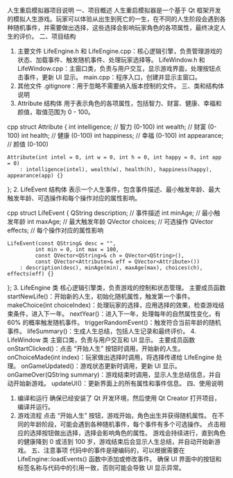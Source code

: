 人生重启模拟器项目说明
一、项目概述
人生重启模拟器是一个基于 Qt 框架开发的模拟人生游戏。玩家可以体验从出生到死亡的一生，在不同的人生阶段会遇到各种随机事件，并需要做出选择，这些选择会影响玩家角色的各项属性，最终决定人生的评价。
二、项目结构
1. 主要文件
LifeEngine.h 和 LifeEngine.cpp：核心逻辑引擎，负责管理游戏的状态、加载事件、触发随机事件、处理玩家选择等。
LifeWindow.h 和 LifeWindow.cpp：主窗口类，负责与用户交互，显示游戏界面，处理按钮点击事件，更新 UI 显示。
main.cpp：程序入口，创建并显示主窗口。
2. 其他文件
.gitignore：用于忽略不需要纳入版本控制的文件。
三、类和结构体说明
1. Attribute 结构体
用于表示角色的各项属性，包括智力、财富、健康、幸福和颜值，取值范围为 0 - 100。

cpp
struct Attribute {
    int intelligence;  // 智力 (0-100)
    int wealth;        // 财富 (0-100)
    int health;        // 健康 (0-100)
    int happiness;     // 幸福 (0-100)
    int appearance;    // 颜值 (0-100)

    Attribute(int intel = 0, int w = 0, int h = 0, int happy = 0, int app = 0)
        : intelligence(intel), wealth(w), health(h), happiness(happy), appearance(app) {}
};
2. LifeEvent 结构体
表示一个人生事件，包含事件描述、最小触发年龄、最大触发年龄、可选操作和每个操作对应的属性影响。

cpp
struct LifeEvent {
    QString description;       // 事件描述
    int minAge;               // 最小触发年龄
    int maxAge;               // 最大触发年龄
    QVector<QString> choices; // 可选操作
    QVector<Attribute> effects; // 每个操作对应的属性影响

    LifeEvent(const QString& desc = "",
             int min = 0, int max = 100,
             const QVector<QString>& ch = QVector<QString>(),
             const QVector<Attribute>& eff = QVector<Attribute>())
        : description(desc), minAge(min), maxAge(max), choices(ch), effects(eff) {}
};
3. LifeEngine 类
核心逻辑引擎类，负责游戏的控制和状态管理。
主要成员函数
startNewLife()：开始新的人生，初始化随机属性，触发第一个事件。
makeChoice(int choiceIndex)：处理玩家的选择，应用选择的效果，检查游戏结束条件，进入下一年。
nextYear()：进入下一年，处理每年的自然属性变化，有 60% 的概率触发随机事件。
triggerRandomEvent()：触发符合当前年龄的随机事件。
lifeSummary()：生成人生总结，包括人生记录和最终评价。
4. LifeWindow 类
主窗口类，负责与用户交互和 UI 显示。
主要成员函数
onStartClicked()：点击 “开始人生” 按钮时调用，开始新的人生。
onChoiceMade(int index)：玩家做出选择时调用，将选择传递给 LifeEngine 处理。
onGameUpdated()：游戏状态更新时调用，更新 UI 显示。
onGameOver(QString summary)：游戏结束时调用，显示人生总结信息，并自动开始新游戏。
updateUI()：更新界面上的所有属性和事件信息。
四、使用说明
1. 编译和运行
确保已经安装了 Qt 开发环境，然后使用 Qt Creator 打开项目，编译并运行。
2. 游戏流程
点击 “开始人生” 按钮，游戏开始，角色出生并获得随机属性。
在不同的年龄阶段，可能会遇到各种随机事件，每个事件有多个可选操作。
点击相应的选择按钮做出选择，选择会影响角色的属性。
游戏会持续进行，直到角色的健康降到 0 或活到 100 岁，游戏结束后会显示人生总结，并自动开始新游戏。
五、注意事项
代码中的事件是硬编码的，可以根据需要在 LifeEngine::loadEvents() 函数中添加或修改事件。
确保 UI 界面中的按钮和标签名称与代码中的引用一致，否则可能会导致 UI 显示异常。
